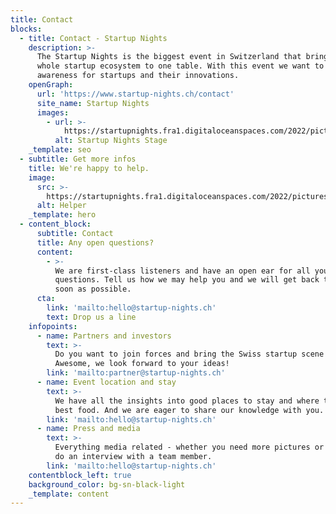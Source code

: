 ```yaml
---
title: Contact
blocks:
  - title: Contact - Startup Nights
    description: >-
      The Startup Nights is the biggest event in Switzerland that brings the
      whole startup ecosystem to one table. With this event we want to create
      awareness for startups and their innovations.
    openGraph:
      url: 'https://www.startup-nights.ch/contact'
      site_name: Startup Nights
      images:
        - url: >-
            https://startupnights.fra1.digitaloceanspaces.com/2022/pictures/stage.jpg
          alt: Startup Nights Stage
    _template: seo
  - subtitle: Get more infos
    title: We're happy to help.
    image:
      src: >-
        https://startupnights.fra1.digitaloceanspaces.com/2022/pictures/ambient.jpg
      alt: Helper
    _template: hero
  - content_block:
      subtitle: Contact
      title: Any open questions?
      content:
        - >-
          We are first-class listeners and have an open ear for all your
          questions. Tell us how we may help you and we will get back to you as
          soon as possible.
      cta:
        link: 'mailto:hello@startup-nights.ch'
        text: Drop us a line
    infopoints:
      - name: Partners and investors
        text: >-
          Do you want to join forces and bring the Swiss startup scene forward?
          Awesome, we look forward to your ideas!
        link: 'mailto:partner@startup-nights.ch'
      - name: Event location and stay
        text: >-
          We have all the insights into good places to stay and where to get the
          best food. And we are eager to share our knowledge with you.
        link: 'mailto:hello@startup-nights.ch'
      - name: Press and media
        text: >-
          Everything media related - whether you need more pictures or want to
          do an interview with a team member.
        link: 'mailto:hello@startup-nights.ch'
    contentblock_left: true
    background_color: bg-sn-black-light
    _template: content
---
```





















